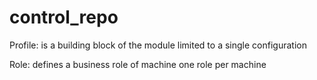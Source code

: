 # control_repo

Profile:
is a building block of the module
limited to a single configuration

Role:
defines a business role of machine
one role per machine
